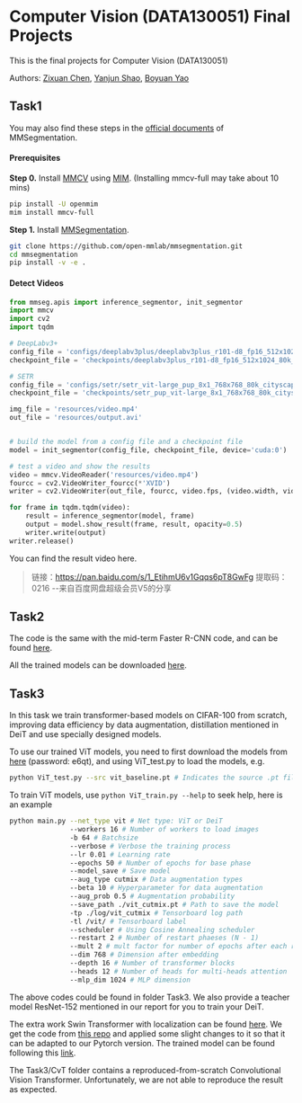 # Computer Vision (DATA130051) Final Projects

This is the final projects for Computer Vision (DATA130051)

Authors: [Zixuan Chen](https://github.com/403forbiddennn), [Yanjun Shao](https://github.com/super-dainiu), [Boyuan Yao](https://github.com/Cypher30/)

## Task1

You may also find these steps in the [official documents](https://mmsegmentation.readthedocs.io/en/latest/) of MMSegmentation.

#### Prerequisites

**Step 0.** Install [MMCV](https://github.com/open-mmlab/mmcv) using [MIM](https://github.com/open-mmlab/mim). (Installing mmcv-full may take about 10 mins)

```bash
pip install -U openmim
mim install mmcv-full
```

**Step 1.** Install [MMSegmentation](https://github.com/open-mmlab/mmsegmentation).

```bash
git clone https://github.com/open-mmlab/mmsegmentation.git
cd mmsegmentation
pip install -v -e .
```

#### Detect Videos

```python
from mmseg.apis import inference_segmentor, init_segmentor
import mmcv
import cv2
import tqdm

# DeepLabv3+
config_file = 'configs/deeplabv3plus/deeplabv3plus_r101-d8_fp16_512x1024_80k_cityscapes.py'
checkpoint_file = 'checkpoints/deeplabv3plus_r101-d8_fp16_512x1024_80k_cityscapes_20200717_230920-f1104f4b.pth'

# SETR
config_file = 'configs/setr/setr_vit-large_pup_8x1_768x768_80k_cityscapes.py'
checkpoint_file = 'checkpoints/setr_pup_vit-large_8x1_768x768_80k_cityscapes_20211122_155115-f6f37b8f.pth'

img_file = 'resources/video.mp4'
out_file = 'resources/output.avi'


# build the model from a config file and a checkpoint file
model = init_segmentor(config_file, checkpoint_file, device='cuda:0')

# test a video and show the results
video = mmcv.VideoReader('resources/video.mp4')
fourcc = cv2.VideoWriter_fourcc(*'XVID')
writer = cv2.VideoWriter(out_file, fourcc, video.fps, (video.width, video.height))

for frame in tqdm.tqdm(video):
    result = inference_segmentor(model, frame)
    output = model.show_result(frame, result, opacity=0.5)
    writer.write(output)
writer.release() 
```

You can find the result video here.

> 链接：https://pan.baidu.com/s/1_EtihmU6v1Gqqs6pT8GwFg 
提取码：0216 
--来自百度网盘超级会员V5的分享

## Task2
The code is the same with the mid-term Faster R-CNN code, and can be found [here](https://github.com/403forbiddennn/DATA130051-Computer-Vision/tree/main/midterm-faster-rcnn).

All the trained models can be downloaded [here](https://drive.google.com/drive/folders/1_R6Kr9MzCyASmfPM2FoUSkc37CcgpSWG?usp=sharing).

## Task3

In this task we train transformer-based models on CIFAR-100 from scratch, improving data efficiency by data augmentation, distillation mentioned in DeiT and use specially designed models.

To use our trained ViT models, you need to first download the models from [here](https://pan.baidu.com/s/1OUfxi0aKknK-VZXkCVdXaA) (password: e6qt), and using ViT_test.py to load the models, e.g.

```bash
python ViT_test.py --src vit_baseline.pt # Indicates the source .pt file
```

To train ViT models, use ```python ViT_train.py --help``` to seek help, here is an example

```bash
python main.py --net_type vit # Net type: ViT or DeiT
			   --workers 16 # Number of workers to load images
			   -b 64 # Batchsize
			   --verbose # Verbose the training process
			   --lr 0.01 # Learning rate
			   --epochs 50 # Number of epochs for base phase
			   --model_save # Save model
			   --aug_type cutmix # Data augmentation types
			   --beta 10 # Hyperparameter for data augmentation
			   --aug_prob 0.5 # Augmentation probability
			   --save_path ./vit_cutmix.pt # Path to save the model
			   -tp ./log/vit_cutmix # Tensorboard log path
			   -tl /vit/ # Tensorboard label
			   --scheduler # Using Cosine Annealing scheduler
			   --restart 2 # Number of restart phaeses (N - 1)
			   --mult 2 # mult factor for number of epochs after each restart
			   --dim 768 # Dimension after embedding
			   --depth 16 # Number of transformer blocks
			   --heads 12 # Number of heads for multi-heads attention
			   --mlp_dim 1024 # MLP dimension
```
The above codes could be found in folder Task3. We also provide a teacher model ResNet-152 mentioned in our report for you to train your DeiT.

The extra work Swin Transformer with localization can be found [here](https://github.com/403forbiddennn/DATA130051-Computer-Vision/tree/master). We get the code from [this repo](https://github.com/yhlleo/VTs-Drloc) and applied some slight changes to it so that it can be adapted to our Pytorch version. The trained model can be found following this [link](https://drive.google.com/drive/folders/1_R6Kr9MzCyASmfPM2FoUSkc37CcgpSWG?usp=sharing).

The Task3/CvT folder contains a reproduced-from-scratch Convolutional Vision Transformer. Unfortunately, we are not able to reproduce the result as expected.
